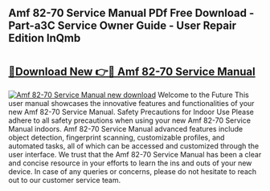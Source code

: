 ## Amf 82-70 Service Manual PDf Free Download - Part-a3C Service Owner Guide - User Repair Edition lnQmb

# <h2><a href="http://bc13149.oget.top/?id=Amf+82-70+Service+Manual">🔗Download New 👉🔴 Amf 82-70 Service Manual</a></h2>

[![Amf 82-70 Service Manual new download](https://i.imgur.com/5g1atiW.png)](http://bc13149.oget.top/?id=Amf+82-70+Service+Manual)
Welcome to the Future This user manual showcases the innovative features and functionalities of your new Amf 82-70 Service Manual. Safety Precautions for Indoor Use Please adhere to all safety precautions when using your new Amf 82-70 Service Manual indoors. Amf 82-70 Service Manual advanced features include object detection, fingerprint scanning, customizable profiles, and automated tasks, all of which can be accessed and customized through the user interface. We trust that the Amf 82-70 Service Manual has been a clear and concise resource in your efforts to learn the ins and outs of your new device. In case of any queries or concerns, please do not hesitate to reach out to our customer service team.
